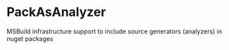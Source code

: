# PackAsAnalyzer
MSBuild infrastructure support to include source generators (analyzers) in nuget packages
